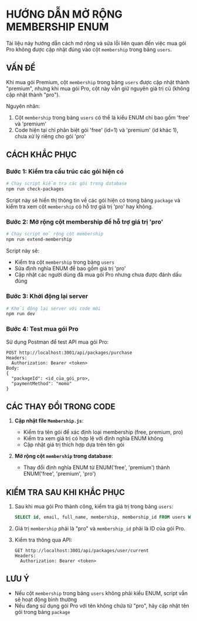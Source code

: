 # HƯỚNG DẪN MỞ RỘNG MEMBERSHIP ENUM

Tài liệu này hướng dẫn cách mở rộng và sửa lỗi liên quan đến việc mua gói Pro không được cập nhật đúng vào cột `membership` trong bảng `users`.

## VẤN ĐỀ

Khi mua gói Premium, cột `membership` trong bảng `users` được cập nhật thành "premium", nhưng khi mua gói Pro, cột này vẫn giữ nguyên giá trị cũ (không cập nhật thành "pro").

Nguyên nhân:
1. Cột `membership` trong bảng `users` có thể là kiểu ENUM chỉ bao gồm 'free' và 'premium'
2. Code hiện tại chỉ phân biệt gói 'free' (id=1) và 'premium' (id khác 1), chưa xử lý riêng cho gói 'pro'

## CÁCH KHẮC PHỤC

### Bước 1: Kiểm tra cấu trúc các gói hiện có

```bash
# Chạy script kiểm tra các gói trong database
npm run check-packages
```

Script này sẽ hiển thị thông tin về các gói hiện có trong bảng `package` và kiểm tra xem cột `membership` có hỗ trợ giá trị 'pro' hay không.

### Bước 2: Mở rộng cột membership để hỗ trợ giá trị 'pro'

```bash
# Chạy script mở rộng cột membership
npm run extend-membership
```

Script này sẽ:
- Kiểm tra cột `membership` trong bảng `users`
- Sửa định nghĩa ENUM để bao gồm giá trị 'pro'
- Cập nhật các người dùng đã mua gói Pro nhưng chưa được đánh dấu đúng

### Bước 3: Khởi động lại server

```bash
# Khởi động lại server với code mới
npm run dev
```

### Bước 4: Test mua gói Pro

Sử dụng Postman để test API mua gói Pro:

```
POST http://localhost:3001/api/packages/purchase
Headers: 
  Authorization: Bearer <token>
Body:
{
  "packageId": <id_của_gói_pro>,
  "paymentMethod": "momo"
}
```

## CÁC THAY ĐỔI TRONG CODE

1. **Cập nhật file `Membership.js`**:
   - Kiểm tra tên gói để xác định loại membership (free, premium, pro)
   - Kiểm tra xem giá trị có hợp lệ với định nghĩa ENUM không
   - Cập nhật giá trị thích hợp dựa trên tên gói

2. **Mở rộng cột `membership` trong database**:
   - Thay đổi định nghĩa ENUM từ ENUM('free', 'premium') thành ENUM('free', 'premium', 'pro')

## KIỂM TRA SAU KHI KHẮC PHỤC

1. Sau khi mua gói Pro thành công, kiểm tra giá trị trong bảng `users`:
   ```sql
   SELECT id, email, full_name, membership, membership_id FROM users WHERE id = <your_user_id>;
   ```

2. Giá trị `membership` phải là "pro" và `membership_id` phải là ID của gói Pro.

3. Kiểm tra thông qua API:
   ```
   GET http://localhost:3001/api/packages/user/current
   Headers: 
     Authorization: Bearer <token>
   ```

## LƯU Ý

- Nếu cột `membership` trong bảng `users` không phải kiểu ENUM, script vẫn sẽ hoạt động bình thường
- Nếu đang sử dụng gói Pro với tên không chứa từ "pro", hãy cập nhật tên gói trong bảng `package`

